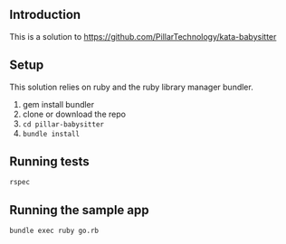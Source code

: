 ## Introduction

This is a solution to https://github.com/PillarTechnology/kata-babysitter

## Setup

This solution relies on ruby and the ruby library manager bundler.

1. gem install bundler
1. clone or download the repo
1. `cd pillar-babysitter`
1. `bundle install`

## Running tests

`rspec`

## Running the sample app

`bundle exec ruby go.rb`

